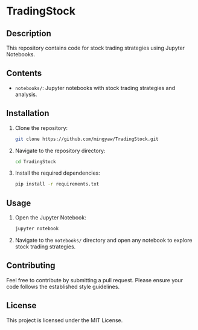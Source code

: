 # TradingStock

## Description
This repository contains code for stock trading strategies using Jupyter Notebooks.

## Contents
- `notebooks/`: Jupyter notebooks with stock trading strategies and analysis.

## Installation
1. Clone the repository:
    ```sh
    git clone https://github.com/mingyaw/TradingStock.git
    ```
2. Navigate to the repository directory:
    ```sh
    cd TradingStock
    ```
3. Install the required dependencies:
    ```sh
    pip install -r requirements.txt
    ```

## Usage
1. Open the Jupyter Notebook:
    ```sh
    jupyter notebook
    ```
2. Navigate to the `notebooks/` directory and open any notebook to explore stock trading strategies.

## Contributing
Feel free to contribute by submitting a pull request. Please ensure your code follows the established style guidelines.

## License
This project is licensed under the MIT License.
